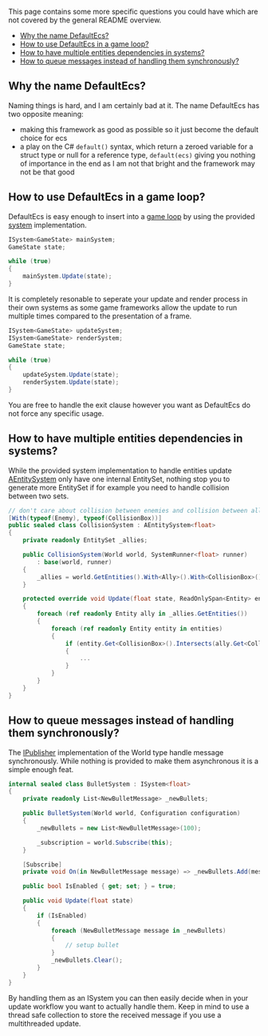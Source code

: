 This page contains some more specific questions you could have which are not covered by the general README overview.

- [Why the name DefaultEcs?](#defaultecs)
- [How to use DefaultEcs in a game loop?](#game_loop)
- [How to have multiple entities dependencies in systems?](#system_dependencies)
- [How to queue messages instead of handling them synchronously?](#queue_message)

<a name='defaultecs'></a>
## Why the name DefaultEcs?
Naming things is hard, and I am certainly bad at it. The name DefaultEcs has two opposite meaning:
- making this framework as good as possible so it just become the default choice for ecs
- a play on the C# `default()` syntax, which return a zeroed variable for a struct type or null for a reference type, `default(ecs)` giving you nothing of importance in the end as I am not that bright and the framework may not be that good


<a name='game_loop'></a>
## How to use DefaultEcs in a game loop?
DefaultEcs is easy enough to insert into a [game loop](https://gameprogrammingpatterns.com/game-loop.html) by using the provided [system](https://github.com/Doraku/DefaultEcs/blob/master/documentation/api/DefaultEcs-System-ISystem-T-.md) implementation.
```csharp
ISystem<GameState> mainSystem;
GameState state;

while (true)
{
	mainSystem.Update(state);
}
```
It is completely resonable to seperate your update and render process in their own systems as some game frameworks allow the update to run multiple times compared to the presentation of a frame.
```csharp
ISystem<GameState> updateSystem;
ISystem<GameState> renderSystem;
GameState state;

while (true)
{
	updateSystem.Update(state);
	renderSystem.Update(state);
}
```
You are free to handle the exit clause however you want as DefaultEcs do not force any specific usage.

<a name='system_dependencies'></a>
## How to have multiple entities dependencies in systems?
While the provided system implementation to handle entities update [AEntitySystem](https://github.com/Doraku/DefaultEcs/blob/master/documentation/api/DefaultEcs-System-AEntitySystem-T-.md) only have one internal EntitySet, nothing stop you to generate more EntitySet if for example you need to handle collision between two sets.
```csharp
// don't care about collision between enemies and collision between allies
[With(typeof(Enemy), typeof(CollisionBox))]
public sealed class CollisionSystem : AEntitySystem<float>
{
    private readonly EntitySet _allies;

    public CollisionSystem(World world, SystemRunner<float> runner)
        : base(world, runner)
    {
        _allies = world.GetEntities().With<Ally>().With<CollisionBox>().Build();
    }

    protected override void Update(float state, ReadOnlySpan<Entity> entities)
    {
        foreach (ref readonly Entity ally in _allies.GetEntities())
        {
            foreach (ref readonly Entity entity in entities)
            {
                if (entity.Get<CollisionBox>().Intersects(ally.Get<CollisionBox>()))
                {
                    ...
                }
            }
        }
    }
}
```

<a name='queue_message'></a>
## How to queue messages instead of handling them synchronously?
The [IPublisher](https://github.com/Doraku/DefaultEcs/blob/master/documentation/api/DefaultEcs-IPublisher.md) implementation of the World type handle message synchronously. While nothing is provided to make them asynchronous it is a simple enough feat.
```csharp
internal sealed class BulletSystem : ISystem<float>
{
	private readonly List<NewBulletMessage> _newBullets;

	public BulletSystem(World world, Configuration configuration)
	{
		_newBullets = new List<NewBulletMessage>(100);

		_subscription = world.Subscribe(this);
	}

	[Subscribe]
	private void On(in NewBulletMessage message) => _newBullets.Add(message);

	public bool IsEnabled { get; set; } = true;

	public void Update(float state)
	{
		if (IsEnabled)
		{
			foreach (NewBulletMessage message in _newBullets)
			{
				// setup bullet
			}
			_newBullets.Clear();
		}
	}
}
```
By handling them as an ISystem  you can then easily decide when in your update workflow you want to actually handle them. Keep in mind to use a thread safe collection to store the received message if you use a multithreaded update.